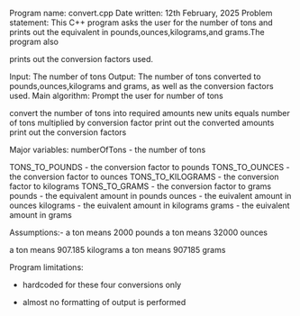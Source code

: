 Program name: convert.cpp
Date written: 12th February, 2025
Problem statement: This C++ program asks the user for the number of tons and prints out
the equivalent in pounds,ounces,kilograms,and grams.The program also

prints out the conversion factors used.

Input: The number of tons
Output: The number of tons converted to pounds,ounces,kilograms and grams, as well as the
conversion factors used.
Main algorithm:
Prompt the user for number of tons

convert the number of tons into required amounts
new units equals number of tons multiplied by conversion factor
print out the converted amounts
print out the conversion factors

Major variables:
numberOfTons - the number of tons

TONS_TO_POUNDS - the conversion factor to pounds
TONS_TO_OUNCES - the conversion factor to ounces
TONS_TO_KILOGRAMS - the conversion factor to kilograms
TONS_TO_GRAMS - the conversion factor to grams
pounds - the equivalent amount in pounds
ounces - the euivalent amount in ounces
kilograms - the euivalent amount in kilograms
grams - the euivalent amount in grams

Assumptions:- a ton means 2000 pounds
a ton means 32000 ounces

a ton means 907.185 kilograms
a ton means 907185 grams

Program limitations:
- hardcoded for these four conversions only

- almost no formatting of output is performed
